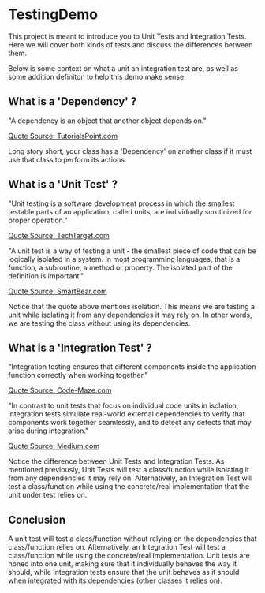 
# TestingDemo

This project is meant to introduce you to Unit Tests and Integration Tests. Here we will cover both kinds of tests and discuss the differences between them.

Below is some context on what a unit an integration test are, as well as some addition definiton to help this demo make sense.

## What is a 'Dependency' ?

"A dependency is an object that another object depends on."

[Quote Source: TutorialsPoint.com](https://www.tutorialspoint.com/explain-dependency-injection-in-chash#:~:text=Explain%20dependency%20injection%20in%20C%23&text=A%20dependency%20is%20an%20object,it%20construct%20the%20objects%20themselves.)

Long story short, your class has a 'Dependency' on another class if it must use that class to perform its actions.

## What is a 'Unit Test' ?

"Unit testing is a software development process in which the smallest testable parts of an application, called units, are individually scrutinized for proper operation."

[Quote Source: TechTarget.com](https://www.techtarget.com/searchsoftwarequality/definition/unit-testing)

"A unit test is a way of testing a unit - the smallest piece of code that can be logically isolated in a system. In most programming languages, that is a function, a subroutine, a method or property. The isolated part of the definition is important."

[Quote Source: SmartBear.com](https://smartbear.com/learn/automated-testing/what-is-unit-testing/)

Notice that the quote above mentions isolation. This means we are testing a unit while isolating it from any dependencies it may rely on. In other words, we are testing the class without using its dependencies.

## What is a 'Integration Test' ?

"Integration testing ensures that different components inside the application function correctly when working together."

[Quote Source: Code-Maze.com](https://code-maze.com/aspnet-core-integration-testing/)

"In contrast to unit tests that focus on individual code units in isolation, integration tests simulate real-world external dependencies to verify that components work together seamlessly, and to detect any defects that may arise during integration."

[Quote Source: Medium.com](https://medium.com/@samuilovas/c-integration-tests-with-code-examples-505c9baaa02f)

Notice the difference between Unit Tests and Integration Tests. As mentioned previously, Unit Tests will test a class/function while isolating it from any dependencies it may rely on. Alternatively, an Integration Test will test a class/function while using the concrete/real implementation that the unit under test relies on.

## Conclusion

A unit test will test a class/function without relying on the dependencies that class/function relies on. Alternatively, an Integration Test will test a class/function while using the concrete/real implementation. Unit tests are honed into one unit, making sure that it individually behaves the way it should, while Integration tests ensure that the unit behaves as it should when integrated with its dependencies (other classes it relies on).
